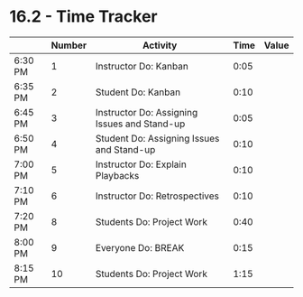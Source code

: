 # 16.2 - Time Tracker

|         | Number | Activity                                     | Time | Value |
| ------- | ------ | -------------------------------------------- | ---- | ----- |
| 6:30 PM | 1      | Instructor Do: Kanban                        | 0:05 |       |
| 6:35 PM | 2      | Student Do: Kanban                           | 0:10 |       |
| 6:45 PM | 3      | Instructor Do: Assigning Issues and Stand-up | 0:05 |       |
| 6:50 PM | 4      | Student Do: Assigning Issues and Stand-up    | 0:10 |       |
| 7:00 PM | 5      | Instructor Do: Explain Playbacks             | 0:10 |       |
| 7:10 PM | 6      | Instructor Do: Retrospectives                | 0:10 |       |
| 7:20 PM | 8      | Students Do: Project Work                    | 0:40 |       |
| 8:00 PM | 9      | Everyone Do: BREAK                           | 0:15 |       |
| 8:15 PM | 10     | Students Do: Project Work                    | 1:15 |       |
